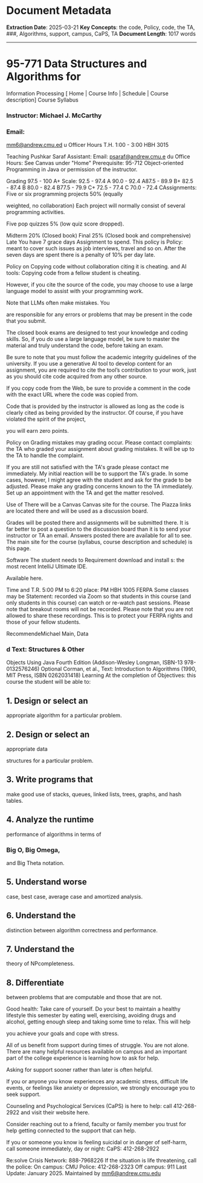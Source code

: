 # Document Metadata

**Extraction Date**: 2025-03-21
**Key Concepts**: the code, Policy, code, the TA, ###, Algorithms, support, campus, CaPS, TA
**Document Length**: 1017 words

---

# 95-771 Data Structures and Algorithms for

Information Processing
[ Home | Course Info | Schedule | Course description]
Course Syllabus
### Instructor: Michael J. McCarthy

### Email:

mm6@andrew.cmu.ed
u
Officer Hours T.H.
1:00 - 3:00 HBH 3015

Teaching Pushkar Saraf
Assistant: Email:
psaraf@andrew.cmu.e
du
Office Hours: See
Canvas under "Home"
Prerequisite: 95-712 Object-oriented
Programming in Java
or permission of the
instructor.

Grading 97.5 - 100 A+
Scale: 92.5 - 97.4 A
90.0 - 92.4 A87.5 - 89.9 B+
82.5 - 87.4 B
80.0 - 82.4 B77.5 - 79.9 C+
72.5 - 77.4 C
70.0 - 72.4 CAssignments: Five or six
programming projects
50% (equally

weighted, no
collaboration)
Each project will
normally consist of
several programming
activities.

Five pop quizzes 5%
(low quiz score
dropped).

Midterm 20% (Closed
book)
Final 25% (Closed
book and
comprehensive)
Late You have 7 grace days
Assignment to spend. This policy is
Policy: meant
to cover such issues as
job interviews,
travel and so on. After
the seven days are
spent
there is a penalty of
10% per day late.

Policy on Copying code without
collaboration citing it is cheating.
and AI tools: Copying code from a
fellow student is
cheating.

However, if you cite
the source of the code,
you may choose to use
a large language model
to assist with your
programming work.

Note that LLMs often
make mistakes. You

are responsible for any
errors or problems that
may be present in the
code that you submit.

The closed book exams
are designed to test
your knowledge and
coding skills. So, if
you do use a large
language model, be
sure to master the
material and truly
understand the code,
before taking an exam.

Be sure to note that
you must follow the
academic integrity
guidelines of the
university. If you use a
generative AI tool to
develop content for an
assignment, you are
required to cite the
tool’s contribution to
your work, just as you
should cite code
acquired from any
other source.

If you copy code from
the Web, be sure to
provide a comment in
the code with the exact
URL where the code
was copied from.

Code that is provided
by the instructor is
allowed as long as the
code is clearly cited as
being provided by the
instructor. Of course, if
you have violated the
spirit of the project,

you will earn zero
points.

Policy on Grading mistakes may
grading occur. Please contact
complaints: the TA who graded
your assignment about
grading mistakes. It
will be up to the TA to
handle the complaint.

If you are still not
satisfied with the TA's
grade please contact
me immediately. My
initial reaction will be
to support the TA's
grade. In some cases,
however, I might agree
with the student and
ask for the grade to be
adjusted. Please make
any grading concerns
known to the TA
immediately. Set up an
appointment with the
TA and get the matter
resolved.

Use of There will be a Canvas
Canvas site for the course. The
Piazza links are located
there and will be used
as a discussion board.

Grades will be posted
there and assignments
will be submitted
there. It is far better to
post a question to the
discussion board than
it is to send your
instructor or TA an
email. Answers posted
there are available for
all to see. The main
site for the course
(syllabus, course
description and
schedule) is this page.

Software The student needs to
Requirement download and install
s: the most recent IntelliJ
Ultimate IDE.

Available here.

Time and T.R. 5:00 PM to 6:20
place: PM HBH 1005
FERPA Some classes may be
Statement: recorded via Zoom so
that students in this
course (and only
students in this course)
can watch or re-watch
past sessions. Please
note that breakout
rooms will not be
recorded. Please note
that you are not
allowed to share these
recordings. This is to
protect your FERPA
rights and those of
your fellow students.

RecommendeMichael Main, Data
### d Text: Structures & Other

Objects Using Java
Fourth Edition
(Addison-Wesley
Longman, ISBN-13
978-0132576246)
Optional Corman, et al.,
Text: Introduction to
Algorithms (1990,
MIT Press, ISBN
0262031418)
Learning At the completion of
Objectives: this course the student
will be able to:
## 1. Design or select an

appropriate algorithm
for a particular
problem.
## 2. Design or select an

appropriate data

structures for a
particular problem.
## 3. Write programs that

make good use of
stacks, queues, linked
lists, trees, graphs, and
hash tables.
## 4. Analyze the runtime

performance of
algorithms in terms of
### Big O, Big Omega,

and Big Theta
notation.
## 5. Understand worse

case, best case, average
case and amortized
analysis.
## 6. Understand the

distinction between
algorithm correctness
and performance.
## 7. Understand the

theory of NPcompleteness.
## 8. Differentiate

between problems that
are computable and
those that are not.

Good health: Take care of
yourself. Do your best
to maintain a healthy
lifestyle this semester
by eating well,
exercising, avoiding
drugs and alcohol,
getting enough sleep
and taking some time
to relax. This will help

you achieve your goals
and cope with stress.

All of us benefit from
support during times of
struggle. You are not
alone. There are many
helpful resources
available on campus
and an important part
of the college
experience is learning
how to ask for help.

Asking for support
sooner rather than later
is often helpful.

If you or anyone you
know experiences any
academic stress,
difficult life events, or
feelings like anxiety or
depression, we
strongly encourage you
to seek support.

Counseling and
Psychological Services
(CaPS) is here to help:
call 412-268-2922 and
visit their website here.

Consider reaching out
to a friend, faculty or
family member you
trust for help getting
connected to the
support that can help.

If you or someone you
know is feeling
suicidal or in danger of
self-harm, call
someone immediately,
day or night:
CaPS: 412-268-2922

Re:solve Crisis
Network: 888-7968226
If the situation is life
threatening, call the
police:
On campus: CMU
Police: 412-268-2323
Off campus: 911
Last Update: January 2025. Maintained by mm6@andrew.cmu.edu